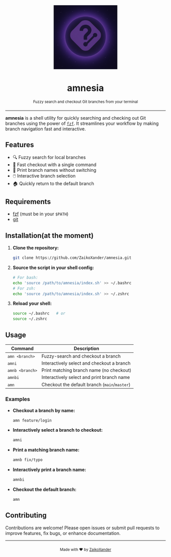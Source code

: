 <div align="center">
  <img src="github/docs/logo-2.png" alt="amnesia logo" width="200"/>
  <h1>amnesia</h1>
  <sup>Fuzzy search and checkout Git branches from your terminal</sup>
</div>

---

**amnesia** is a shell utility for quickly searching and checking out Git branches using the power of [`fzf`](https://github.com/junegunn/fzf). It streamlines your workflow by making branch navigation fast and interactive.

## Features

- 🔍 Fuzzy search for local branches
- 🚀 Fast checkout with a single command
- 📝 Print branch names without switching
- 🖱️ Interactive branch selection
- 🏠 Quickly return to the default branch

## Requirements

- [fzf](https://github.com/junegunn/fzf) (must be in your `$PATH`)
- [git](https://git-scm.com/)

## Installation(at the moment)

1. **Clone the repository:**
   ```sh
   git clone https://github.com/ZaikoXander/amnesia.git
   ```

2. **Source the script in your shell config:**
   ```sh
   # For bash:
   echo 'source /path/to/amnesia/index.sh' >> ~/.bashrc
   # For zsh:
   echo 'source /path/to/amnesia/index.sh' >> ~/.zshrc
   ```

3. **Reload your shell:**
   ```sh
   source ~/.bashrc   # or
   source ~/.zshrc
   ```

## Usage

| Command                | Description                                      |
|------------------------|--------------------------------------------------|
| `amn <branch>`         | Fuzzy-search and checkout a branch               |
| `amni`                 | Interactively select and checkout a branch       |
| `amnb <branch>`        | Print matching branch name (no checkout)         |
| `amnbi`                | Interactively select and print branch name       |
| `amn`                  | Checkout the default branch (`main`/`master`)    |

### Examples

- **Checkout a branch by name:**
  ```sh
  amn feature/login
  ```
- **Interactively select a branch to checkout:**
  ```sh
  amni
  ```
- **Print a matching branch name:**
  ```sh
  amnb fix/typo
  ```
- **Interactively print a branch name:**
  ```sh
  amnbi
  ```
- **Checkout the default branch:**
  ```sh
  amn
  ```

## Contributing

Contributions are welcome! Please open issues or submit pull requests to improve features, fix bugs, or enhance documentation.

---

<p align="center">
  <sub>Made with ❤️ by <a href="https://github.com/ZaikoXander">ZaikoXander</a></sub>
</p>
